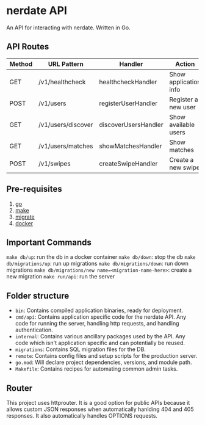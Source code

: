 # nerdate API

An API for interacting with nerdate. Written in Go.

## API Routes

| Method | URL Pattern        | Handler              | Action                |
| ------ | ------------------ | -------------------- | --------------------- |
| GET    | /v1/healthcheck    | healthcheckHandler   | Show application info |
| POST   | /v1/users          | registerUserHandler  | Register a new user   |
| GET    | /v1/users/discover | discoverUsersHandler | Show available users  |
| GET    | /v1/users/matches  | showMatchesHandler   | Show matches          |
| POST   | /v1/swipes          | createSwipeHandler   | Create a new swipe    |

## Pre-requisites
1. [go](https://go.dev)
2. [make](https://www.gnu.org/software/make)
3. [migrate](https://github.com/golang-migrate/migrate)
4. [docker](https://www.docker.com)

## Important Commands
`make db/up`: run the db in a docker container
`make db/down`: stop the db 
`make db/migrations/up`: run up migrations
`make db/migrations/down`: run down migrations
`make db/migrations/new name=<migration-name-here>`: create a new migration
`make run/api`: run the server

## Folder structure

* `bin`: Contains compiled application binaries, ready for deployment.
* `cmd/api`: Contains application specific code for the nerdate API. Any code for running the server, handling http requests, and handling authentication.
* `internal`: Contains various ancillary packages used by the API. Any code which isn't application specific and can potentially be reused.
* `migrations`: Contains SQL migration files for the DB.
* `remote`: Contains config files and setup scripts for the production server.
* `go.mod`: Will declare project dependencies, versions, and module path.
* `Makefile`: Contains recipes for automating common admin tasks.

## Router

This project uses httprouter. It is a good option for public APIs because it allows custom JSON responses when automatically hanlding 404 and 405 responses. It also automatically handles OPTIONS requests.
